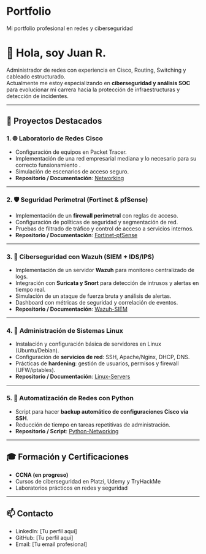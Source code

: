 # Portfolio
Mi portfolio profesional en redes y ciberseguridad

# 👋 Hola, soy Juan R.

Administrador de redes con experiencia en Cisco, Routing, Switching y cableado estructurado.  
Actualmente me estoy especializando en **ciberseguridad y análisis SOC** para evolucionar mi carrera hacia la protección de infraestructuras y detección de incidentes.

---

## 📂 Proyectos Destacados

### 1. 🌐 Laboratorio de Redes Cisco
- Configuración de equipos en Packet Tracer.
- Implementación de una red empresarial mediana y
   lo necesario para su correcto funsionamiento  .
- Simulación de escenarios de acceso seguro.
- **Repositorio / Documentación**: [Networking](Networking/README.md)

---

### 2. 🛡️ Seguridad Perimetral (Fortinet & pfSense)
- Implementación de un **firewall perimetral** con reglas de acceso.  
- Configuración de políticas de seguridad y segmentación de red.  
- Pruebas de filtrado de tráfico y control de acceso a servicios internos.  
- **Repositorio / Documentación**: [Fortinet-pfSense](Fortinet-pfSense/README.md)  

---

### 3. 🔐 Ciberseguridad con Wazuh (SIEM + IDS/IPS)
- Implementación de un servidor **Wazuh** para monitoreo centralizado de logs.  
- Integración con **Suricata y Snort** para detección de intrusos y alertas en tiempo real.  
- Simulación de un ataque de fuerza bruta y análisis de alertas.  
- Dashboard con métricas de seguridad y correlación de eventos.  
- **Repositorio / Documentación**: [Wazuh-SIEM](Wazuh-SIEM/README.md)  

---

### 4. 🐧 Administración de Sistemas Linux
- Instalación y configuración básica de servidores en Linux (Ubuntu/Debian).  
- Configuración de **servicios de red**: SSH, Apache/Nginx, DHCP, DNS.  
- Prácticas de **hardening**: gestión de usuarios, permisos y firewall (UFW/iptables).  
- **Repositorio / Documentación**: [Linux-Servers](Linux-Servers/README.md)  

---

### 5. 🐍 Automatización de Redes con Python
- Script para hacer **backup automático de configuraciones Cisco vía SSH**.  
- Reducción de tiempo en tareas repetitivas de administración.  
- **Repositorio / Script**: [Python-Networking](Python-Networking/README.md)  

---

## 🎓 Formación y Certificaciones
- **CCNA (en progreso)**  
- Cursos de ciberseguridad en Platzi, Udemy y TryHackMe  
- Laboratorios prácticos en redes y seguridad  

---

## 📫 Contacto
- LinkedIn: [Tu perfil aquí]  
- GitHub: [Tu perfil aquí]  
- Email: [Tu email profesional]  
